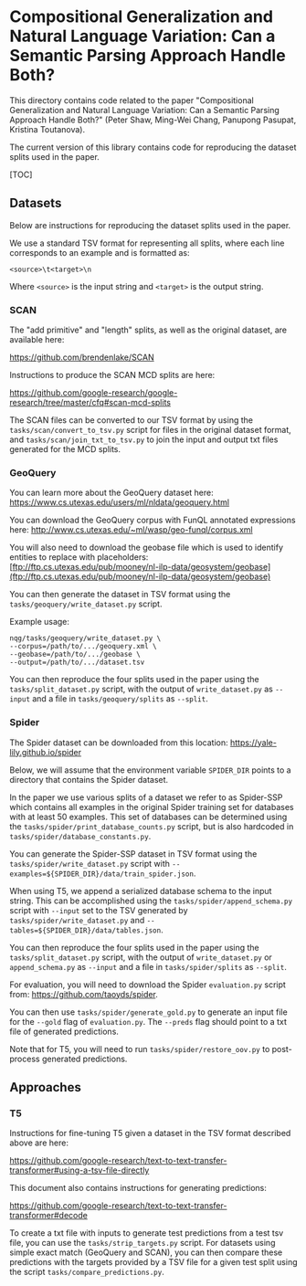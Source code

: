 # Compositional Generalization and Natural Language Variation: Can a Semantic Parsing Approach Handle Both?

This directory contains code related to the paper "Compositional Generalization
and Natural Language Variation: Can a Semantic Parsing Approach Handle Both?"
(Peter Shaw, Ming-Wei Chang, Panupong Pasupat, Kristina Toutanova).

The current version of this library contains code for reproducing the dataset
splits used in the paper.

[TOC]

## Datasets

Below are instructions for reproducing the dataset splits used in the paper.

We use a standard TSV format for representing all splits, where each
line corresponds to an example and is formatted as:

`<source>\t<target>\n`

Where `<source>` is the input string and `<target>` is the output string.

### SCAN

The "add primitive" and "length" splits, as well as the original dataset,
are available here:

https://github.com/brendenlake/SCAN

Instructions to produce the SCAN MCD splits are here:

https://github.com/google-research/google-research/tree/master/cfq#scan-mcd-splits

The SCAN files can be converted to our TSV format by using the
`tasks/scan/convert_to_tsv.py` script for files in the original dataset format,
and `tasks/scan/join_txt_to_tsv.py` to join the input and output txt files
generated for the MCD splits.

### GeoQuery

You can learn more about the GeoQuery dataset here:
https://www.cs.utexas.edu/users/ml/nldata/geoquery.html

You can download the GeoQuery corpus with FunQL annotated expressions here:
http://www.cs.utexas.edu/~ml/wasp/geo-funql/corpus.xml

You will also need to download the geobase file which is used to identify
entities to replace with placeholders:
[ftp://ftp.cs.utexas.edu/pub/mooney/nl-ilp-data/geosystem/geobase](ftp://ftp.cs.utexas.edu/pub/mooney/nl-ilp-data/geosystem/geobase)

You can then generate the dataset in TSV format using the
`tasks/geoquery/write_dataset.py` script.

Example usage:

```
nqg/tasks/geoquery/write_dataset.py \
--corpus=/path/to/.../geoquery.xml \
--geobase=/path/to/.../geobase \
--output=/path/to/.../dataset.tsv
```


You can then reproduce the four splits used in the paper using the
`tasks/split_dataset.py` script, with the output of `write_dataset.py`
as `--input` and a file in `tasks/geoquery/splits` as `--split`.


### Spider

The Spider dataset can be downloaded from this location:
https://yale-lily.github.io/spider

Below, we will assume that the environment variable `SPIDER_DIR` points to a
directory that contains the Spider dataset.

In the paper we use various splits of a dataset we refer to as Spider-SSP which
contains all examples in the original Spider training set for databases with
at least 50 examples. This set of databases can be determined using the
`tasks/spider/print_database_counts.py` script, but is also hardcoded in
`tasks/spider/database_constants.py`.

You can generate the Spider-SSP dataset in TSV format using the
`tasks/spider/write_dataset.py` script with
`--examples=${SPIDER_DIR}/data/train_spider.json`.


When using T5, we append a serialized database schema to the input string.
This can be accomplished using the `tasks/spider/append_schema.py` script with
`--input` set to the TSV generated by `tasks/spider/write_dataset.py` and
`--tables=${SPIDER_DIR}/data/tables.json`.


You can then reproduce the four splits used in the paper using the
`tasks/split_dataset.py` script, with the output of `write_dataset.py` or
`append_schema.py` as `--input` and a file in `tasks/spider/splits` as
`--split`.


For evaluation, you will need to download the Spider `evaluation.py` script
from: https://github.com/taoyds/spider.

You can then use `tasks/spider/generate_gold.py` to generate an input file
for the `--gold` flag of `evaluation.py`. The `--preds` flag should point to a
txt file of generated predictions.

Note that for T5, you will need to run `tasks/spider/restore_oov.py` to
post-process generated predictions.

## Approaches

### T5

Instructions for fine-tuning T5 given a dataset in the TSV format described
above are here:

https://github.com/google-research/text-to-text-transfer-transformer#using-a-tsv-file-directly

This document also contains instructions for generating predictions:

https://github.com/google-research/text-to-text-transfer-transformer#decode

To create a txt file with inputs to generate test predictions from a test tsv
file, you can use the `tasks/strip_targets.py` script. For datasets using
simple exact match (GeoQuery and SCAN), you can then compare these predictions
with the targets provided by a TSV file for a given test split using the script
`tasks/compare_predictions.py`.



